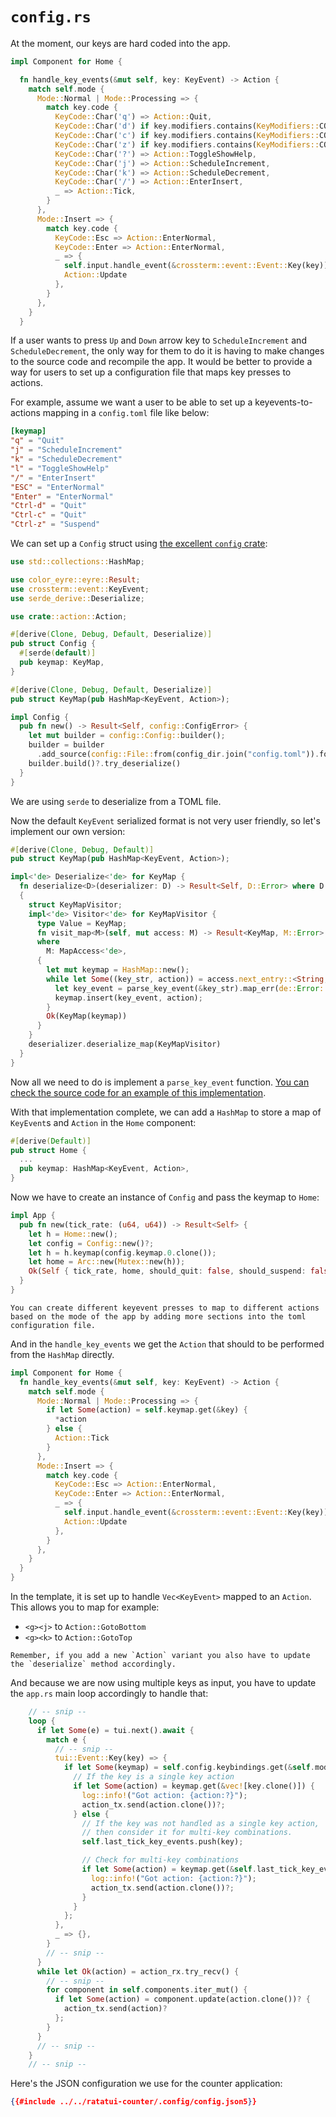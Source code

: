 # `config.rs`

At the moment, our keys are hard coded into the app.

```rust {filename="components/home.rs"}
impl Component for Home {

  fn handle_key_events(&mut self, key: KeyEvent) -> Action {
    match self.mode {
      Mode::Normal | Mode::Processing => {
        match key.code {
          KeyCode::Char('q') => Action::Quit,
          KeyCode::Char('d') if key.modifiers.contains(KeyModifiers::CONTROL) => Action::Quit,
          KeyCode::Char('c') if key.modifiers.contains(KeyModifiers::CONTROL) => Action::Quit,
          KeyCode::Char('z') if key.modifiers.contains(KeyModifiers::CONTROL) => Action::Suspend,
          KeyCode::Char('?') => Action::ToggleShowHelp,
          KeyCode::Char('j') => Action::ScheduleIncrement,
          KeyCode::Char('k') => Action::ScheduleDecrement,
          KeyCode::Char('/') => Action::EnterInsert,
          _ => Action::Tick,
        }
      },
      Mode::Insert => {
        match key.code {
          KeyCode::Esc => Action::EnterNormal,
          KeyCode::Enter => Action::EnterNormal,
          _ => {
            self.input.handle_event(&crossterm::event::Event::Key(key));
            Action::Update
          },
        }
      },
    }
  }
```

If a user wants to press `Up` and `Down` arrow key to `ScheduleIncrement` and `ScheduleDecrement`,
the only way for them to do it is having to make changes to the source code and recompile the app.
It would be better to provide a way for users to set up a configuration file that maps key presses
to actions.

For example, assume we want a user to be able to set up a keyevents-to-actions mapping in a
`config.toml` file like below:

```toml
[keymap]
"q" = "Quit"
"j" = "ScheduleIncrement"
"k" = "ScheduleDecrement"
"l" = "ToggleShowHelp"
"/" = "EnterInsert"
"ESC" = "EnterNormal"
"Enter" = "EnterNormal"
"Ctrl-d" = "Quit"
"Ctrl-c" = "Quit"
"Ctrl-z" = "Suspend"
```

We can set up a `Config` struct using
[the excellent `config` crate](https://docs.rs/config/0.13.3/config/):

```rust
use std::collections::HashMap;

use color_eyre::eyre::Result;
use crossterm::event::KeyEvent;
use serde_derive::Deserialize;

use crate::action::Action;

#[derive(Clone, Debug, Default, Deserialize)]
pub struct Config {
  #[serde(default)]
  pub keymap: KeyMap,
}

#[derive(Clone, Debug, Default, Deserialize)]
pub struct KeyMap(pub HashMap<KeyEvent, Action>);

impl Config {
  pub fn new() -> Result<Self, config::ConfigError> {
    let mut builder = config::Config::builder();
    builder = builder
      .add_source(config::File::from(config_dir.join("config.toml")).format(config::FileFormat::Toml).required(false));
    builder.build()?.try_deserialize()
  }
}
```

We are using `serde` to deserialize from a TOML file.

Now the default `KeyEvent` serialized format is not very user friendly, so let's implement our own
version:

```rust
#[derive(Clone, Debug, Default)]
pub struct KeyMap(pub HashMap<KeyEvent, Action>);

impl<'de> Deserialize<'de> for KeyMap {
  fn deserialize<D>(deserializer: D) -> Result<Self, D::Error> where D: Deserializer<'de>,
  {
    struct KeyMapVisitor;
    impl<'de> Visitor<'de> for KeyMapVisitor {
      type Value = KeyMap;
      fn visit_map<M>(self, mut access: M) -> Result<KeyMap, M::Error>
      where
        M: MapAccess<'de>,
      {
        let mut keymap = HashMap::new();
        while let Some((key_str, action)) = access.next_entry::<String, Action>()? {
          let key_event = parse_key_event(&key_str).map_err(de::Error::custom)?;
          keymap.insert(key_event, action);
        }
        Ok(KeyMap(keymap))
      }
    }
    deserializer.deserialize_map(KeyMapVisitor)
  }
}
```

Now all we need to do is implement a `parse_key_event` function.
[You can check the source code for an example of this implementation](https://github.com/ratatui-org/ratatui-async-template/blob/main/src/config.rs#L62-L138).

With that implementation complete, we can add a `HashMap` to store a map of `KeyEvent`s and `Action`
in the `Home` component:

```rust {filename="components/home.rs"}
#[derive(Default)]
pub struct Home {
  ...
  pub keymap: HashMap<KeyEvent, Action>,
}
```

Now we have to create an instance of `Config` and pass the keymap to `Home`:

```rust
impl App {
  pub fn new(tick_rate: (u64, u64)) -> Result<Self> {
    let h = Home::new();
    let config = Config::new()?;
    let h = h.keymap(config.keymap.0.clone());
    let home = Arc::new(Mutex::new(h));
    Ok(Self { tick_rate, home, should_quit: false, should_suspend: false, config })
  }
}
```

```admonish tip
You can create different keyevent presses to map to different actions based on the mode of the app by adding more sections into the toml configuration file.
```

And in the `handle_key_events` we get the `Action` that should to be performed from the `HashMap`
directly.

```rust
impl Component for Home {
  fn handle_key_events(&mut self, key: KeyEvent) -> Action {
    match self.mode {
      Mode::Normal | Mode::Processing => {
        if let Some(action) = self.keymap.get(&key) {
          *action
        } else {
          Action::Tick
        }
      },
      Mode::Insert => {
        match key.code {
          KeyCode::Esc => Action::EnterNormal,
          KeyCode::Enter => Action::EnterNormal,
          _ => {
            self.input.handle_event(&crossterm::event::Event::Key(key));
            Action::Update
          },
        }
      },
    }
  }
}
```

In the template, it is set up to handle `Vec<KeyEvent>` mapped to an `Action`.
This allows you to map for example:

- `<g><j>` to `Action::GotoBottom`
- `<g><k>` to `Action::GotoTop`

```admonish note
Remember, if you add a new `Action` variant you also have to update the `deserialize` method accordingly.
```

And because we are now using multiple keys as input, you have to update the `app.rs` main loop accordingly to handle that:

```rust
    // -- snip --
    loop {
      if let Some(e) = tui.next().await {
        match e {
          // -- snip --
          tui::Event::Key(key) => {
            if let Some(keymap) = self.config.keybindings.get(&self.mode) {
              // If the key is a single key action
              if let Some(action) = keymap.get(&vec![key.clone()]) {
                log::info!("Got action: {action:?}");
                action_tx.send(action.clone())?;
              } else {
                // If the key was not handled as a single key action,
                // then consider it for multi-key combinations.
                self.last_tick_key_events.push(key);

                // Check for multi-key combinations
                if let Some(action) = keymap.get(&self.last_tick_key_events) {
                  log::info!("Got action: {action:?}");
                  action_tx.send(action.clone())?;
                }
              }
            };
          },
          _ => {},
        }
        // -- snip --
      }
      while let Ok(action) = action_rx.try_recv() {
        // -- snip --
        for component in self.components.iter_mut() {
          if let Some(action) = component.update(action.clone())? {
            action_tx.send(action)?
          };
        }
      }
      // -- snip --
    }
    // -- snip --
```

Here's the JSON configuration we use for the counter application:

```json
{{#include ../../ratatui-counter/.config/config.json5}}
```
